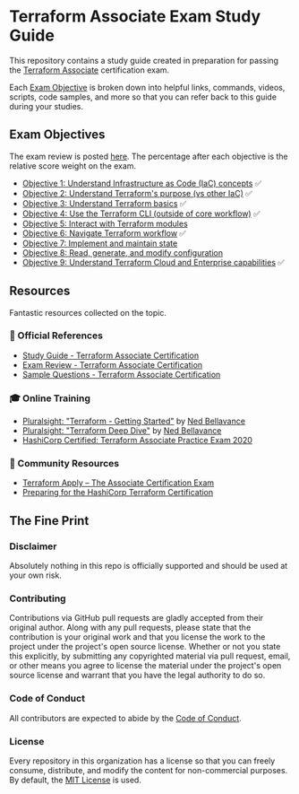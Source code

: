 # Terraform Associate Exam Study Guide

This repository contains a study guide created in preparation for passing the [Terraform Associate](https://www.hashicorp.com/certification/terraform-associate) certification exam.

Each [Exam Objective](#exam-objectives) is broken down into helpful links, commands, videos, scripts, code samples, and more so that you can refer back to this guide during your studies. 

## Exam Objectives

The exam review is posted [here](https://learn.hashicorp.com/tutorials/terraform/associate-review). The percentage after each objective is the relative score weight on the exam.

- [Objective 1: Understand Infrastructure as Code (IaC) concepts](objectives/01-iac-concepts.md) ✅
- [Objective 2: Understand Terraform's purpose (vs other IaC)](objectives/02-terraform-purpose.md) ✅
- [Objective 3: Understand Terraform basics](objectives/03-terraform-basics.md) ✅
- [Objective 4: Use the Terraform CLI (outside of core workflow)](objectives/04-terraform-cli.md) ✅
- [Objective 5: Interact with Terraform modules](objectives/05-terraform-modules.md) 
- [Objective 6: Navigate Terraform workflow](objectives/06-terraform-workflow.md) ✅
- [Objective 7: Implement and maintain state](objectives/07-terraform-state.md)
- [Objective 8: Read, generate, and modify configuration](objectives/08-terraform-configuration.md)
- [Objective 9: Understand Terraform Cloud and Enterprise capabilities](objectives/09-terraform-cloud-enterprise.md) ✅

## Resources

Fantastic resources collected on the topic.

### 📝 Official References

- [Study Guide - Terraform Associate Certification](https://learn.hashicorp.com/tutorials/terraform/associate-study?in=terraform/certification)
- [Exam Review - Terraform Associate Certification](https://learn.hashicorp.com/tutorials/terraform/associate-review)
- [Sample Questions - Terraform Associate Certification](https://learn.hashicorp.com/tutorials/terraform/associate-questions?in=terraform/certification)

### 🎓 Online Training

- [Pluralsight: "Terraform - Getting Started"](https://app.pluralsight.com/library/courses/getting-started-terraform) by [Ned Bellavance](https://twitter.com/Ned1313)
- [Pluralsight: "Terraform Deep Dive"](https://app.pluralsight.com/library/courses/terraform-deep-dive) by [Ned Bellavance](https://twitter.com/Ned1313)
- [HashiCorp Certified: Terraform Associate Practice Exam 2020](https://www.udemy.com/course/terraform-associate-practice-exam/)

### 🤗 Community Resources

- [Terraform Apply – The Associate Certification Exam](https://wahlnetwork.com/2020/06/22/terraform-apply-the-associate-certification-exam/)
- [Preparing for the HashiCorp Terraform Certification](https://nedinthecloud.com/2020/04/27/preparing-for-the-hashicorp-terraform-certification/)

## The Fine Print

### Disclaimer

Absolutely nothing in this repo is officially supported and should be used at your own risk.

### Contributing

Contributions via GitHub pull requests are gladly accepted from their original author. Along with any pull requests, please state that the contribution is your original work and that you license the work to the project under the project's open source license. Whether or not you state this explicitly, by submitting any copyrighted material via pull request, email, or other means you agree to license the material under the project's open source license and warrant that you have the legal authority to do so.

### Code of Conduct

All contributors are expected to abide by the [Code of Conduct](/CODE_OF_CONDUCT.md).

### License

Every repository in this organization has a license so that you can freely consume, distribute, and modify the content for non-commercial purposes. By default, the [MIT License](https://opensource.org/licenses/MIT) is used.